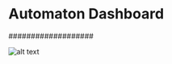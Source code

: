 # Automaton Dashboard
###################

![alt text](http://imgh.us/Screenshot_2017-02-12_09.38.37.png "Screenshot")
